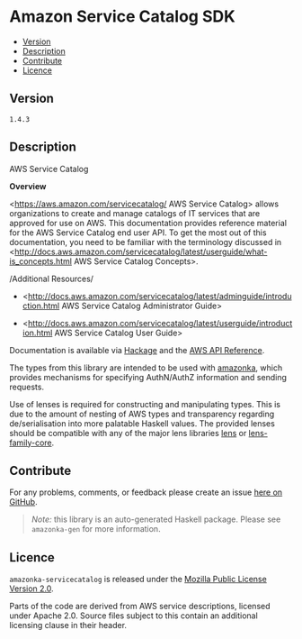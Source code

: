 # Amazon Service Catalog SDK

* [Version](#version)
* [Description](#description)
* [Contribute](#contribute)
* [Licence](#licence)


## Version

`1.4.3`


## Description

AWS Service Catalog

__Overview__

<https://aws.amazon.com/servicecatalog/ AWS Service Catalog> allows organizations to create and manage catalogs of IT services that are approved for use on AWS. This documentation provides reference material for the AWS Service Catalog end user API. To get the most out of this documentation, you need to be familiar with the terminology discussed in <http://docs.aws.amazon.com/servicecatalog/latest/userguide/what-is_concepts.html AWS Service Catalog Concepts>.

/Additional Resources/

-   <http://docs.aws.amazon.com/servicecatalog/latest/adminguide/introduction.html AWS Service Catalog Administrator Guide>

-   <http://docs.aws.amazon.com/servicecatalog/latest/userguide/introduction.html AWS Service Catalog User Guide>

Documentation is available via [Hackage](http://hackage.haskell.org/package/amazonka-servicecatalog)
and the [AWS API Reference](https://aws.amazon.com/documentation/).

The types from this library are intended to be used with [amazonka](http://hackage.haskell.org/package/amazonka),
which provides mechanisms for specifying AuthN/AuthZ information and sending requests.

Use of lenses is required for constructing and manipulating types.
This is due to the amount of nesting of AWS types and transparency regarding
de/serialisation into more palatable Haskell values.
The provided lenses should be compatible with any of the major lens libraries
[lens](http://hackage.haskell.org/package/lens) or [lens-family-core](http://hackage.haskell.org/package/lens-family-core).

## Contribute

For any problems, comments, or feedback please create an issue [here on GitHub](https://github.com/brendanhay/amazonka/issues).

> _Note:_ this library is an auto-generated Haskell package. Please see `amazonka-gen` for more information.


## Licence

`amazonka-servicecatalog` is released under the [Mozilla Public License Version 2.0](http://www.mozilla.org/MPL/).

Parts of the code are derived from AWS service descriptions, licensed under Apache 2.0.
Source files subject to this contain an additional licensing clause in their header.
